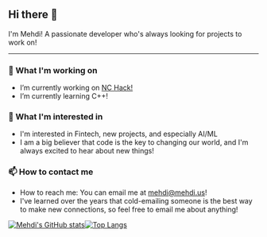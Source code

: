 ## Hi there 👋

I'm Mehdi! A passionate developer who's always looking for projects to work on!

---
### 🔭 What I'm working on
- I’m currently working on [NC Hack!](https://nchack.org)
- I’m currently learning C++!

### 🌱 What I'm interested in
- I'm interested in Fintech, new projects, and especially AI/ML
- I am a big believer that code is the key to changing our world, and I'm always excited to hear about new things!

### 📫  How to contact me
- How to reach me: You can email me at [mehdi@mehdi.us](mailto:mehdi@mehdi.us)!
- I've learned over the years that cold-emailing someone is the best way to make new connections, so feel free to email me about anything!


[![Mehdi's GitHub stats](https://github-readme-stats.vercel.app/api?username=mehdihdev&hide=issues&count_private=true&show_icons=true&theme=algolia)](https://github.com/anuraghazra/github-readme-stats)[![Top Langs](https://github-readme-stats.vercel.app/api/top-langs/?username=mehdihdev&theme=algolia)](https://github.com/anuraghazra/github-readme-stats)

